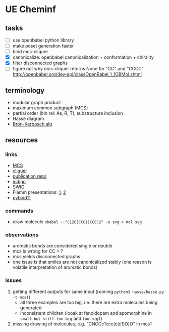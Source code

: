 # UE Cheminf

## tasks

- [ ] use openbabel python library
- [ ] make poset generation faster
- [ ] bind mcs-cliquer
- [x] canonicalize: openbabel canonicalization + conformation + chirality
- [x] filter disconnected graphs
- [ ] figure out why mcs-cliquer returns None for "CC" and "CCCC" http://openbabel.org/dev-api/classOpenBabel_1_1OBMol.shtml

## terminology

- modular graph product
- maximum common subgraph (MCS)
- partial order (bin rel: As, R, T), substructure inclusion
- Hasse diagram
- [Bron-Kerbosch alg](http://www.dcs.gla.ac.uk/~pat/jchoco/clique/enumeration/report.pdf)

## resources

### links

- [MCS](https://tripod.nih.gov/?p=189)
- [cliquer](https://users.aalto.fi/~pat/cliquer/cliquer.pdf)
- [publication repo](https://github.com/peter-lind/hasse-manager)
- [indigo](https://github.com/epam/Indigo)
- [SWIG](http://www.swig.org/tutorial.html)
- Flamm presentations: [1](https://www.tbi.univie.ac.at/~xtof/Leere/269019/exercise01.pdf), [2](https://www.tbi.univie.ac.at/~xtof/Leere/270038/ue02.pdf)
- [pybind11](https://pybind11.readthedocs.io/en/stable/basics.html)

### commands

- draw molecule `obabel -:"C12C(CCC1)CCCC2" -o svg > mol.svg`

### observations
- aromatic bonds are considered single or double
- mcs is wrong for CC + ?
- mcs yields disconnected graphs
- one issue is that smiles are not canonicalized stably (one reason is volatile interpretation of aromatic bonds)


### issues
1. getting different outputs for same input (running `python3 hasse/hasse.py -t mcs1`)
   - all three examples are too big, i.e. there are extra molecules being generated
   - inconsistent children (looak at fenoldopam and apomorphine in `small-but-still-too-big` and `too-big1`)
2. missing drawing of molecules, e.g. "CNCCc1ccc(c(c1)O)O" in mcs1

<!-- short and missing last visualization -->
<!-- {'CCNCCc1ccc(c(c1)O)O', 'OC1C=CC2C34C1Oc1c4c(CC2N(CC3)C)ccc1O', 'CN1CCc2c3C1Cc1ccc(c(c1c3ccc2)O)O', 'CNCC(c1ccc(c(c1)O)O)O', 'Oc1ccc(cc1O)CCNCCc1ccccc1', 'Oc1ccc(cc1)C1CNCCc2c1cc(O)c(c2Cl)O', 'CCCCNCCc1ccc(c(c1)O)O', 'CNCCc1ccc(c(c1)O)O', 'CCCCN(C(Cc1ccc(c(c1)O)O)CC=CC)C'} -->

<!-- short not missing vis -->
<!-- {'CNCCc1ccc(c(c1)O)O', 'OC1C=CC2C34C1Oc1c4c(CC2N(CC3)C)ccc1O', 'Oc1ccc(cc1O)CCNCCc1ccccc1', 'CCCCN(C(Cc1ccc(c(c1)O)O)CC=CC)C', 'CN1CCc2c3C1Cc1ccc(c(c1c3ccc2)O)O', 'CCNCCc1ccc(c(c1)O)O', 'CNCC(c1ccc(c(c1)O)O)O', 'CCCCNCCc1ccc(c(c1)O)O', 'Oc1ccc(cc1)C1CNCCc2c1cc(O)c(c2Cl)O'} -->

<!-- long tranclo7 -->
<!-- {'CN1CCc2c3C1Cc1ccc(c(c1c3ccc2)O)O', 'NCCc1ccccc1CC', 'NCCc1ccc(cc1C(CC=CCO)C)O', 'Oc1ccc(cc1)C1CNCCc2c1cc(O)c(c2Cl)O', 'Oc1ccc(cc1O)CCNCCc1ccccc1', 'NCCc1ccccc1', 'CNCCc1ccc(c(c1)O)O', 'CCc1ccccc1', 'CCCCNCCc1ccc(c(c1)O)O', 'CNCC(c1ccc(c(c1)O)O)O', 'CCCCN(C(Cc1ccc(c(c1)O)O)CC=CC)C', 'NCCc1ccc(cc1)O', 'OC1C=CC2C34C1Oc1c4c(CC2N(CC3)C)ccc1O'} -->